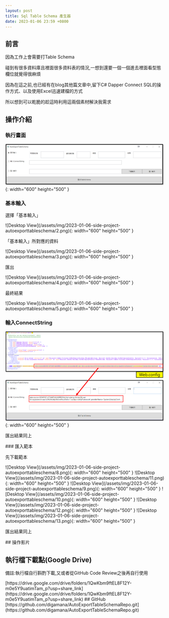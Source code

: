 ```yaml
---
layout: post
title: Sql Table Schema 產生器
date: 2023-01-06 23:59 +0800
---
```


## 前言
<p>因為工作上會需要打Table Schema </p>
<p>碰到有很多資料庫且裡面很多資料表的情況,一想到還要一個一個進去裡面看型態欄位就覺得很麻煩</p>
<p>因為在這之前,也已經有在blog其他篇文章中,留下C# Dapper Connect SQL的操作方式、以及使用Excel迅速建檔的方式</p>
<p>所以想到可以乾脆的趁這時利用這兩個素材解決我需求</p>

## 操作介紹



### 執行畫面
![Desktop View](/assets/img/2023-01-06-side-project-autoexporttableschema/1.png){: width="600" height="500" }
### 基本輸入
<p>選擇「基本輸入」</p>
![Desktop View](/assets/img/2023-01-06-side-project-autoexporttableschema/2.png){: width="600" height="500" }
<p>「基本輸入」所對應的資料</p>
![Desktop View](/assets/img/2023-01-06-side-project-autoexporttableschema/3.png){: width="600" height="500" }
<p>匯出</p>
![Desktop View](/assets/img/2023-01-06-side-project-autoexporttableschema/4.png){: width="600" height="500" }
<p>最終結果</p>
![Desktop View](/assets/img/2023-01-06-side-project-autoexporttableschema/5.png){: width="600" height="500" }

### 輸入ConnectString
![Desktop View](/assets/img/2023-01-06-side-project-autoexporttableschema/7.png){: width="600" height="500" }
<p>匯出結果同上</p>
### 匯入範本
<p>先下載範本</p>
![Desktop View](/assets/img/2023-01-06-side-project-autoexporttableschema/8.png){: width="600" height="500" }
![Desktop View](/assets/img/2023-01-06-side-project-autoexporttableschema/11.png){: width="600" height="500" }
![Desktop View](/assets/img/2023-01-06-side-project-autoexporttableschema/9.png){: width="600" height="500" }
![Desktop View](/assets/img/2023-01-06-side-project-autoexporttableschema/10.png){: width="600" height="500" }
![Desktop View](/assets/img/2023-01-06-side-project-autoexporttableschema/12.png){: width="600" height="500" }
![Desktop View](/assets/img/2023-01-06-side-project-autoexporttableschema/13.png){: width="600" height="500" }
<p>匯出結果同上</p>
## 操作影片


## 執行檔下載點(Google Drive)
<p>備註:執行檔自行斟酌下載,又或者從GitHub Code Review之後再自行使用</p>
[https://drive.google.com/drive/folders/1QwKbm9ftEL8F12Y-m0e5Y9uatimTam_p?usp=share_link](https://drive.google.com/drive/folders/1QwKbm9ftEL8F12Y-m0e5Y9uatimTam_p?usp=share_link)
## GitHub
[https://github.com/digamana/AutoExportTableSchemaRepo.git](https://github.com/digamana/AutoExportTableSchemaRepo.git)
